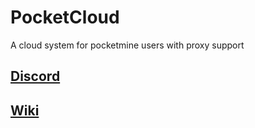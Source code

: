 # PocketCloud
A cloud system for pocketmine users with proxy support

## [Discord](https://discord.gg/3HbPEpaE3T)

## [Wiki](https://github.com/PocketCloudSystem/PocketCloud/wiki)
